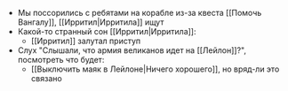 - Мы поссорились с ребятами на корабле из-за квеста [[Помочь Вангалу]], [[Ирритил|Ирритила]] ищут
- Какой-то странный сон [[Ирритил|Ирритила]]:
	- [[Ирритил]] залутал приступ
- Слух "Слышали, что армия великанов идет на [[Лейлон]]?", посмотреть что будет:
	- [[Выключить маяк в Лейлоне|Ничего хорошего]], но вряд-ли это связано


